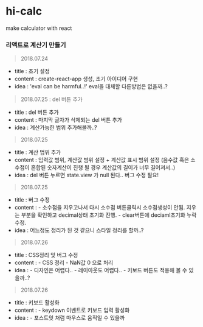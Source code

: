 # hi-calc
make calculator with react

### 리액트로 계산기 만들기

> 2018.07.24
  * title : 초기 설정
  * content : create-react-app 생성, 초기 아이디어 구현
  * idea : 'eval can be harmful..!' eval을 대체할 다른방법은 없을까..?

> 2018.07.25 : del 버튼 추가
  * title : del 버튼 추가
  * content : 마지막 글자가 삭제되는 del 버튼 추가
  * idea : 계산가능한 범위 추가해볼까..?

> 2018.07.25
  * title : 계산 범위 추가
  * content : 입력값 범위, 계산값 범위 설정 
              + 계산값 표시 범위 설정 
              (음수값 혹은 소수점이 혼합된 숫자계산이 진행 될 경우 계산값의 길이가 너무 길어져서..)
  * idea : del 버튼 누르면 state.view 가 null 된다.. 버그 수정 필요!

> 2018.07.25
  * title : 버그 수정
  * content : - 소수점을 지우고나서 다시 소수점 버튼클릭시 소수점생성이 안됨.
                지우는 부분을 확인하고 decimal상태 초기화 진행.
              - clear버튼에 deciaml초기화 누락 수정.
  * idea : 어느정도 정리가 된 것 같으니 스타일 정리를 할까..?

> 2018.07.26
  * title : CSS정리 및 버그 수정
  * content : - CSS 정리
              - NaN값 0 으로 처리
  * idea : - 디자인은 어렵다..
           - 레이아웃도 어렵다..
           - 키보드 버튼도 적용해 볼 수 있을까..?

> 2018.07.26
  * title : 키보드 활성화
  * content : - keydown 이벤트로 키보드 입력 활성화
  * idea : - 포스트잇 처럼 마우스로 움직일 수 있을까